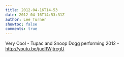 ```yaml
---
title: 2012-04-16T14-53
date: 2012-04-16T14:53:31Z
author: Lee Turner
showtoc: false
comments: true
---
```


Very Cool - Tupac and Snoop Dogg performing 2012 - http://youtu.be/jucRWjtrcgU

